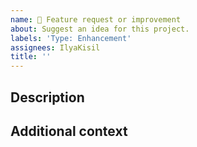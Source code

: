 ```yaml
---
name: 🚀 Feature request or improvement
about: Suggest an idea for this project.
labels: 'Type: Enhancement'
assignees: IlyaKisil
title: ''
---
```


<!-- Provide a general summary of the issue in the Title above -->


<!-- A clear and concise description of what you want to happen. -->
## Description


<!-- Add any other context or screenshots about the feature request here. -->
## Additional context
